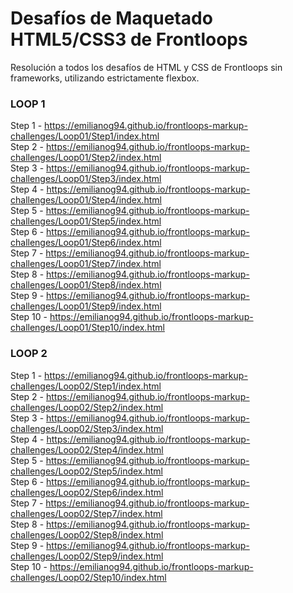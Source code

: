 # Desafíos de Maquetado HTML5/CSS3 de Frontloops
Resolución a todos los desafíos de HTML y CSS de Frontloops sin frameworks, utilizando estrictamente flexbox.

### LOOP 1

Step 1 - https://emilianog94.github.io/frontloops-markup-challenges/Loop01/Step1/index.html <br/>
Step 2 - https://emilianog94.github.io/frontloops-markup-challenges/Loop01/Step2/index.html <br/>
Step 3 - https://emilianog94.github.io/frontloops-markup-challenges/Loop01/Step3/index.html <br/>
Step 4 - https://emilianog94.github.io/frontloops-markup-challenges/Loop01/Step4/index.html <br/>
Step 5 - https://emilianog94.github.io/frontloops-markup-challenges/Loop01/Step5/index.html <br/>
Step 6 - https://emilianog94.github.io/frontloops-markup-challenges/Loop01/Step6/index.html <br/>
Step 7 - https://emilianog94.github.io/frontloops-markup-challenges/Loop01/Step7/index.html <br/>
Step 8 - https://emilianog94.github.io/frontloops-markup-challenges/Loop01/Step8/index.html <br/>
Step 9 - https://emilianog94.github.io/frontloops-markup-challenges/Loop01/Step9/index.html <br/>
Step 10 - https://emilianog94.github.io/frontloops-markup-challenges/Loop01/Step10/index.html  <br/>


### LOOP 2
Step 1 - https://emilianog94.github.io/frontloops-markup-challenges/Loop02/Step1/index.html <br/>
Step 2 - https://emilianog94.github.io/frontloops-markup-challenges/Loop02/Step2/index.html <br/>
Step 3 - https://emilianog94.github.io/frontloops-markup-challenges/Loop02/Step3/index.html <br/>
Step 4 - https://emilianog94.github.io/frontloops-markup-challenges/Loop02/Step4/index.html <br/>
Step 5 - https://emilianog94.github.io/frontloops-markup-challenges/Loop02/Step5/index.html <br/>
Step 6 - https://emilianog94.github.io/frontloops-markup-challenges/Loop02/Step6/index.html <br/>
Step 7 - https://emilianog94.github.io/frontloops-markup-challenges/Loop02/Step7/index.html <br/>
Step 8 - https://emilianog94.github.io/frontloops-markup-challenges/Loop02/Step8/index.html <br/>
Step 9 - https://emilianog94.github.io/frontloops-markup-challenges/Loop02/Step9/index.html <br/>
Step 10 - https://emilianog94.github.io/frontloops-markup-challenges/Loop02/Step10/index.html <br/> 

